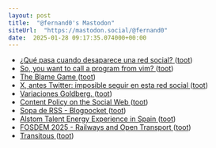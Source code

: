 ```yaml
---
layout: post
title:  "@fernand0's Mastodon"
siteUrl:  "https://mastodon.social/@fernand0"
date:  2025-01-28 09:17:35.074000+00:00
---
```

*  [¿Qué pasa cuando desaparece una red social? ](https://www.enriquedans.com/2025/01/que-pasa-cuando-desaparece-una-red-social.htm) ([toot](https://mastodon.social/@fernand0/113905228516856265))
*  [So, you want to call a program from vim? ](https://dev.to/fernand0/so-you-want-to-call-a-program-from-vim-of) ([toot](https://mastodon.social/@fernand0/113904398889424380))
*  [The Blame Game ](https://doc.searls.com/2025/01/19/the-blame-game) ([toot](https://mastodon.social/@fernand0/113904323757687073))
*  [X, antes Twitter: imposible seguir en esta red social ](https://www.consultorartesano.com/2025/01/x-antes-twitter-imposible-seguir-en-esta-red-social.htm) ([toot](https://mastodon.social/@fernand0/113903667720749593))
*  [Variaciones Goldberg. ](https://avecesunafoto.wordpress.com/2025/01/27/variaciones-goldberg) ([toot](https://mastodon.social/@fernand0/113901787466923545))
*  [Content Policy on the Social Web ](https://socialwebfoundation.org/2025/01/12/content-policy-on-the-social-web) ([toot](https://mastodon.social/@fernand0/113901688435876644))
*  [Sopa de RSS - Blogpocket ](https://www.blogpocket.com/fedipost/sopa-de-rss) ([toot](https://mastodon.social/@fernand0/113901424381820426))
*  [Alstom Talent Energy Experience in Spain ](https://www.alstom.com/alstom-talent-energy-experience-spai) ([toot](https://mastodon.social/@fernand0/113901312257284679))
*  [FOSDEM 2025 - Railways and Open Transport ](https://fosdem.org/2025/schedule/track/railways) ([toot](https://mastodon.social/@fernand0/113901040695773092))
*  [Transitous ](https://transitous.org) ([toot](https://mastodon.social/@fernand0/113900401076665385))
